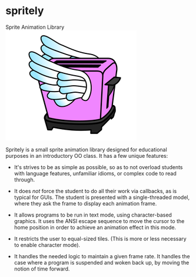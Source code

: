 # spritely
Sprite Animation Library
![Toaster](docs/pink_flying_toaster_morgaine1976-300px.png "Toaster")

Spritely is a small sprite animation library designed for educational
purposes in an introductory OO class.  It has a few unique features:

  *  It's strives to be as simple as possible, so as to not overload
     students with language features, unfamiliar idioms, or complex
     code to read through.

  *  It does <em>not</em> force the student to do all their work via
     callbacks, as is typical for GUIs.  The student is presented with
     a single-threaded model, where they ask the frame to display each
     animation frame.

  *  It allows programs to be run in text mode, using character-based
     graphics.  It uses the ANSI escape sequence to move the cursor
     to the home position in order to achieve an animation effect in
     this mode.

  *  It restricts the user to equal-sized tiles.  (This is more or less
     necessary to enable character mode).

  *  It handles the needed logic to maintain a given frame rate.  It
     handles the case where a program is suspended and woken back up,
     by moving the notion of time forward.
